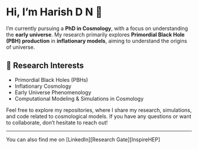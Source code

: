 # Hi, I’m Harish D N 👋

I’m currently pursuing a **PhD in Cosmology**, with a focus on understanding the **early universe**. My research primarily explores **Primordial Black Hole (PBH) production** in **inflationary models**, aiming to understand the origins of universe.

## 🔬 Research Interests
- Primordial Black Holes (PBHs)
- Inflationary Cosmology
- Early Universe Phenomenology
- Computational Modeling & Simulations in Cosmology

Feel free to explore my repositories, where I share my research, simulations, and code related to cosmological models. If you have any questions or want to collaborate, don’t hesitate to reach out!

---

You can also find me on [LinkedIn][Research Gate][InspireHEP]

